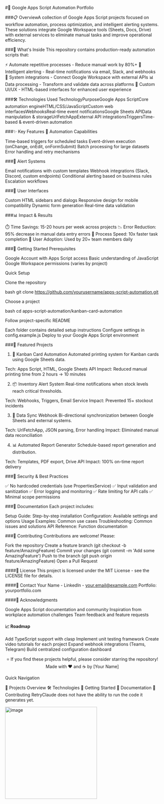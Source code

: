 #🚀 Google Apps Script Automation Portfolio


###📋 OverviewA collection of Google Apps Script projects focused on workflow automation, process optimization, and intelligent alerting systems. These solutions integrate Google Workspace tools (Sheets, Docs, Drive) with external services to eliminate manual tasks and improve operational efficiency.

###🎯 What's Inside
This repository contains production-ready automation scripts that:

⚡ Automate repetitive processes - Reduce manual work by 80%+
🔔 Intelligent alerting - Real-time notifications via email, Slack, and webhooks
🔗 System integrations - Connect Google Workspace with external APIs
📊 Data processing - Transform and validate data across platforms
🎨 Custom UI/UX - HTML-based interfaces for enhanced user experience


###🛠️ Technologies Used
TechnologyPurposeGoogle Apps ScriptCore automation engineHTML/CSS/JavaScriptCustom web interfacesWebhooksReal-time event notificationsGoogle Sheets APIData manipulation & storageUrlFetchAppExternal API integrationsTriggersTime-based & event-driven automation


###✨ Key Features
🔄 Automation Capabilities

Time-based triggers for scheduled tasks
Event-driven execution (onChange, onEdit, onFormSubmit)
Batch processing for large datasets
Error handling and retry mechanisms

###🔔 Alert Systems

Email notifications with custom templates
Webhook integrations (Slack, Discord, custom endpoints)
Conditional alerting based on business rules
Escalation workflows

###🎨 User Interfaces

Custom HTML sidebars and dialogs
Responsive design for mobile compatibility
Dynamic form generation
Real-time data validation


###📊 Impact & Results

⏱️ Time Savings: 15-20 hours per week across projects
📉 Error Reduction: 95% decrease in manual data entry errors
🚀 Process Speed: 10x faster task completion
👥 User Adoption: Used by 20+ team members daily


###🚀 Getting Started
Prerequisites

Google Account with Apps Script access
Basic understanding of JavaScript
Google Workspace permissions (varies by project)


Quick Setup

Clone the repository

bash   git clone https://github.com/yourusername/apps-script-automation.git

Choose a project

bash   cd apps-script-automation/kanban-card-automation

Follow project-specific README

Each folder contains detailed setup instructions
Configure settings in config.example.js
Deploy to your Google Apps Script environment




###📂 Featured Projects
1. 🎴 Kanban Card Automation
Automated printing system for Kanban cards using Google Sheets data.

Tech: Apps Script, HTML, Google Sheets API
Impact: Reduced manual printing time from 2 hours → 10 minutes

2. 📦 Inventory Alert System
Real-time notifications when stock levels reach critical thresholds.

Tech: Webhooks, Triggers, Email Service
Impact: Prevented 15+ stockout incidents

3. 🔄 Data Sync Webhook
Bi-directional synchronization between Google Sheets and external systems.

Tech: UrlFetchApp, JSON parsing, Error handling
Impact: Eliminated manual data reconciliation

4. 📊 Automated Report Generator
Schedule-based report generation and distribution.

Tech: Templates, PDF export, Drive API
Impact: 100% on-time report delivery


###🔐 Security & Best Practices

✅ No hardcoded credentials (use PropertiesService)
✅ Input validation and sanitization
✅ Error logging and monitoring
✅ Rate limiting for API calls
✅ Minimal scope permissions


###📖 Documentation
Each project includes:

Setup Guide: Step-by-step installation
Configuration: Available settings and options
Usage Examples: Common use cases
Troubleshooting: Common issues and solutions
API Reference: Function documentation


###🤝 Contributing
Contributions are welcome! Please:

Fork the repository
Create a feature branch (git checkout -b feature/AmazingFeature)
Commit your changes (git commit -m 'Add some AmazingFeature')
Push to the branch (git push origin feature/AmazingFeature)
Open a Pull Request


####📝 License
This project is licensed under the MIT License - see the LICENSE file for details.

####📧 Contact
Your Name - LinkedIn - your.email@example.com
Portfolio: yourportfolio.com

####🌟 Acknowledgments

Google Apps Script documentation and community
Inspiration from workplace automation challenges
Team feedback and feature requests


#### 📈 Roadmap

 Add TypeScript support with clasp
 Implement unit testing framework
 Create video tutorials for each project
 Expand webhook integrations (Teams, Telegram)
 Build centralized configuration dashboard


<div align="center">
⭐ If you find these projects helpful, please consider starring the repository!
Made with ❤️ and ☕ by [Your Name]
</div>

Quick Navigation

📂 Projects Overview
🛠️ Technologies
🚀 Getting Started
📖 Documentation
🤝 Contributing
RetryClaude does not have the ability to run the code it generates yet.



<img width="300" height="300" alt="image" src="https://github.com/user-attachments/assets/ff9711bb-4bc2-4107-bd2f-090e9001df49" />


